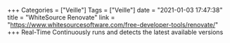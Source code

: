 +++
Categories = ["Veille"]
Tags = ["Veille"]
date = "2021-01-03 17:47:38"
title = "WhiteSource Renovate"
link = "https://www.whitesourcesoftware.com/free-developer-tools/renovate/"
+++
Real-Time Continuously runs and detects the latest available versions